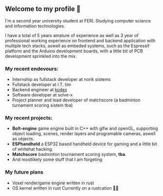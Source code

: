 ## Welcome to my profile 👋

I'm a second year university student at FERI. Studying computer sciance and information technologies.

I have a total of 5 years amature of experience as well as 3 year of professional working experience on frontend and backend application with multiple tech stacks, aswell as embeded systems, such as the Espressif platform and the Arduino development boards, with a little bit of PCB development sprinkled into the mix.

### My recent endevours:

- Internship as fullstack developer at norik sistems
- Fullstack developer at I.T. tim
- Backend engineer at [kodex](https://kodex.io)
- Software developer at solve-x
- Project planner and lead developer of matchscore (a badminton turnament scoring sistem tba)

### My recent projects:

- **Bolt-engine** game engine built in C++ with glfw and openGL, supporting object loading, scenes, render layers and programable cameras, aswell as objects.
- **ESPhandheld** a ESP32 based handheld device for gaming and a little bit of whitehat hacking.
- **Matchscore** badminton tournament scoring system, **tba**.
- And mostlikely some stuff that I am forgeting

### My future plans

- Voxel render/game engine written in rust
- OS kernel written in rust
Currently on a rustcation 🦀🌴

<!--
**Tevzi2/Tevzi2** is a ✨ _special_ ✨ repository because its `README.md` (this file) appears on your GitHub profile.

Here are some ideas to get you started:

- 🔭 I’m currently working on ...
- 🌱 I’m currently learning ...
- 👯 I’m looking to collaborate on ...
- 🤔 I’m looking for help with ...
- 💬 Ask me about ...
- 📫 How to reach me: ...
- 😄 Pronouns: ...
- ⚡ Fun fact: ...
-->
